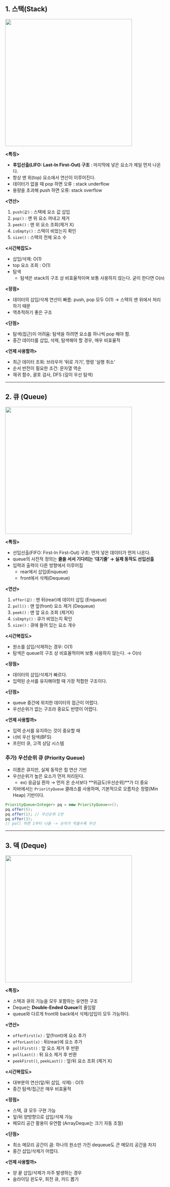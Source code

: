 ## 1. 스택(Stack)

<img src="https://github.com/user-attachments/assets/70558250-2397-4473-b181-e7514f376360" width="400">

**<특징>**

- **후입선출(LIFO:  Last-In First-Out) 구조** : 마지막에 넣은 요소가 제일 먼저 나온다.
- 항상 맨 위(top) 요소에서 연산이 이루어진다.
- 데이터가 없을 때 pop 하면 오류 : stack underflow
- 용량을 초과해 push 하면 오류: stack overflow

**<연산>**

1. `push(값)` : 스택에 요소 값 삽입
2. `pop()` : 맨 위 요소 꺼내고 제거
3. `peek()` : 맨 위 요소 조회(제거 X)
4. `isEmpty()` : 스택이 비었는지 확인
5. `size()` : 스택의 전체 요소 수

**<시간복잡도>**

- 삽입/삭제: O(1)
- top 요소 조회 : O(1)
- 탐색
    - 탐색은 stack의 구조 상 비효율적이며 보통 사용하지 않는다. 굳이 한다면 O(n)

**<장점>**

- 데이터의 삽입/삭제 연산이 빠름: push, pop 모두 O(1) → 스택의 맨 위에서 처리하기 때문
- 역추적하기 좋은 구조

**<단점>**

- 탐색(접근)이 어려움: 탐색을 하려면 요소를 하나씩 pop 해야 함.
- 중간 데이터를 삽입, 삭제, 탐색해야 할 경우, 매우 비효율적
 
**<언제 사용할까>**

- 최근 데이터 조회: 브라우저 ‘뒤로 가기’, 명령 ’실행 취소’
- 순서 반전이 필요한 조건: 문자열 역순
- 재귀 함수, 괄호  검사, DFS (깊이 우선 탐색)

---

## 2. 큐 (Queue)

<img src="https://github.com/user-attachments/assets/606060bf-22bf-4972-a924-7379c57a5098" width="400"/>

**<특징>**

- 선입선출(FIFO: First-In First-Out) 구조: 먼저 넣은 데이터가 먼저 나온다.
- queue의 사전적 정의는 **줄을 서서 기다리는 ‘대기줄’ → 실제 동작도 선입선출**
- 입력과 출력이 다른 방향에서 이루어짐
    - rear에서 삽입(Enqueue)
    - front에서 삭제(Dequeue)

**<연산>**

1. `offer(값)` : 맨 뒤(rear)에 데이터 삽입 (Enqueue)
2. `poll()` : 맨 앞(front) 요소 제거 (Dequeue)
3. `peek()` :  맨 앞 요소 조회 (제거X)
4. `isEmpty()` : 큐가 비었는지 확인
5. `size()` : 큐에 들어 있는 요소 개수

**<시간복잡도>**

- 원소를 삽입/삭제하는 경우: O(1)
- 탐색은 queue의 구조 상 비효율적이며 보통 사용하지 않는다. → O(n)

**<장점>**

- 데이터의 삽입/삭제가 빠르다.
- 입력된 순서를 유지해야할 때 가장 적합한 구조이다.

**<단점>**

- queue 중간에 위치한 데이터의 접근이 어렵다.
- 우선순위가 없는 구조라 중요도 반영이 어렵다.

**<언제 사용할까>**

- 입력 순서를 유지하는 것이 중요할 때
- 너비 우선 탐색(BFS)
- 프린터 큐, 고객 상담 시스템

### 추가) 우선순위 큐 (Priority Queue)

- 이름은 큐지만, 실제 동작은 힙 연산 기반
- 우선순위가 높은 요소가 먼저 처리된다.
    - ex)  응급실 환자 → 먼저 온 순서보다 **위급도(우선순위)**가 더 중요
- 자바에서는 `PriorityQueue` 클래스를 사용하며, 
기본적으로 오름차순 정렬(Min Heap) 기반이다.
```java
PriorityQueue<Integer> pq = new PriorityQueue<>();
pq.offer(5); 
pq.offer(1); // 우선순위 1번
pq.offer(3);
// poll 하면 1부터 나옴 -> 숫자가 작을수록 우선

```
---

## 3. 덱 (Deque)

<img src="https://github.com/user-attachments/assets/8288cf39-eb5d-423a-9583-718191357f87" width="400"/>

**<특징>**

- 스택과 큐의 기능을 모두 포함하는 유연한 구조
- Deque는 **Double-Ended Queue**의 줄임말
- queue와 다르게 front와 back에서 삭제/삽입이 모두 가능하다.

**<연산>**

- `offerFirst(x)` : 앞(front)에 요소 추가
- `offerLast(x)` : 뒤(rear)에 요소 추가
- `pollFirst()` : 앞 요소 제거 후 반환
- `pollLast()` : 뒤 요소 제거 후 반환
- `peekFirst()`, `peekLast()` : 앞/뒤 요소 조회 (제거 X)

**<시간복잡도>**

- 대부분의 연산(앞/뒤 삽입, 삭제) : O(1)
- 중간 탐색/접근은  매우 비효율적

**<장점>**

- 스택, 큐 모두 구현 가능
- 앞/뒤 양방향으로 삽입/삭제 가능
- 메모리 공간 활용이 유연함 (ArrayDeque는 크기 자동 조절)

**<단점>**

- 최소 메모리 공간이 큼: 하나의 원소만 가진 dequeue도 큰 메모리 공간을 차지
- 중간 삽입/삭제가 어렵다.

**<언제 사용할까>**

- 양 끝 삽입/삭제가 자주 발생하는 경우
- 슬라이딩 윈도우, 회전 큐, 카드 뽑기
